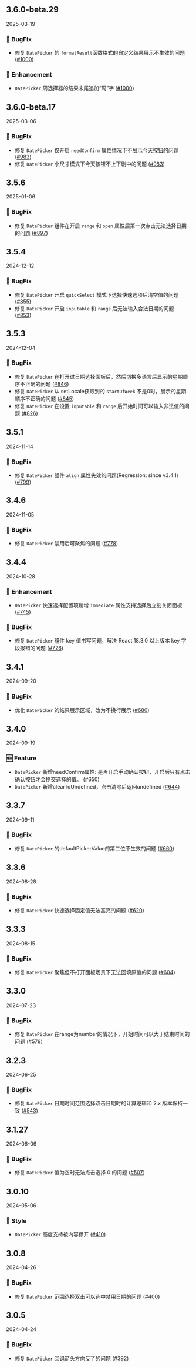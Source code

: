 ## 3.6.0-beta.29
2025-03-19

### 🐞 BugFix

- 修复 `DatePicker` 的 `formatResult`函数格式的自定义结果展示不生效的问题 ([#1000](https://github.com/sheinsight/shineout-next/pull/1000))

### 💎 Enhancement
- `DatePicker` 周选择器的结果末尾追加“周”字 ([#1000](https://github.com/sheinsight/shineout-next/pull/1000))

## 3.6.0-beta.17
2025-03-06

### 🐞 BugFix

- 修复 `DatePicker` 仅开启 `needConfirm` 属性情况下不展示今天按钮的问题 ([#983](https://github.com/sheinsight/shineout-next/pull/983))
- 修复 `DatePicker` 小尺寸模式下今天按钮不上下剧中的问题 ([#983](https://github.com/sheinsight/shineout-next/pull/983))

## 3.5.6
2025-01-06

### 🐞 BugFix

- 修复 `DatePicker` 组件在开启 `range` 和 `open` 属性后第一次点击无法选择日期的问题 ([#897](https://github.com/sheinsight/shineout-next/pull/897))

## 3.5.4
2024-12-12

### 🐞 BugFix

- 修复 `DatePicker` 开启 `quickSelect` 模式下选择快速选项后清空值的问题 ([#855](https://github.com/sheinsight/shineout-next/pull/855))
- 修复 `DatePicker` 开启 `inputable` 和 `range` 后无法输入合法日期的问题 ([#853](https://github.com/sheinsight/shineout-next/pull/853))


## 3.5.3
2024-12-04

### 🐞 BugFix

- 修复 `DatePicker` 在打开过日期选择面板后，然后切换多语言后显示的星期顺序不正确的问题 ([#846](https://github.com/sheinsight/shineout-next/pull/846))
- 修复 `DatePicker` 从 setLocale获取到的 `startOfWeek` 不是0时，展示的星期顺序不正确的问题 ([#845](https://github.com/sheinsight/shineout-next/pull/845))
- 修复 `DatePicker` 在设置 `inputable` 和 `range` 后开始时间可以输入非法值的问题 ([#826](https://github.com/sheinsight/shineout-next/pull/826))


## 3.5.1
2024-11-14

### 🐞 BugFix

- 修复 `DatePicker` 组件 `align` 属性失效的问题(Regression: since v3.4.1) ([#799](https://github.com/sheinsight/shineout-next/pull/799))

## 3.4.6
2024-11-05

### 🐞 BugFix

- 修复 `DatePicker` 禁用后可聚焦的问题 ([#778](https://github.com/sheinsight/shineout-next/pull/778))

## 3.4.4
2024-10-28

### 💎 Enhancement

- `DatePicker` 快速选择配置项新增 `immediate` 属性支持选择后立刻关闭面板 ([#745](https://github.com/sheinsight/shineout-next/pull/745))

### 🐞 BugFix

- 修复 `DatePicker` 组件 key 值书写问题，解决 React 18.3.0 以上版本 key 字段报错的问题 ([#726](https://github.com/sheinsight/shineout-next/pull/726))

## 3.4.1
2024-09-20

### 🐞 BugFix

- 优化 `DatePicker` 的结果展示区域，改为不换行展示 ([#680](https://github.com/sheinsight/shineout-next/pull/680))

## 3.4.0
2024-09-19

### 🆕 Feature
- `DatePicker` 新增needConfirm属性: 是否开启手动确认按钮，开启后只有点击确认按钮才会提交选择的值。 ([#650](https://github.com/sheinsight/shineout-next/pull/650))
- `DatePicker` 新增clearToUndefined，点击清除后返回undefined ([#644](https://github.com/sheinsight/shineout-next/pull/644))



## 3.3.7
2024-09-11

### 🐞 BugFix

- 修复 `DatePicker` 的defaultPickerValue的第二位不生效的问题 ([#660](https://github.com/sheinsight/shineout-next/pull/660))


## 3.3.6
2024-08-28

### 🐞 BugFix

- 修复 `DatePicker` 快速选择固定值无法高亮的问题 ([#620](https://github.com/sheinsight/shineout-next/pull/620))

## 3.3.3
2024-08-15

### 🐞 BugFix

- 修复 `DatePicker` 聚焦但不打开面板场景下无法回填原值的问题 ([#604](https://github.com/sheinsight/shineout-next/pull/604))

## 3.3.0
2024-07-23

### 🐞 BugFix

- 修复 `DatePicker` 在range为number的情况下，开始时间可以大于结束时间的问题 ([#579](https://github.com/sheinsight/shineout-next/pull/579))

## 3.2.3
2024-06-25

### 🐞 BugFix

- 修复 `DatePicker` 日期时间范围选择双击日期时的计算逻辑和 2.x 版本保持一致 ([#543](https://github.com/sheinsight/shineout-next/pull/543))

## 3.1.27
2024-06-06

### 🐞 BugFix

- 修复 `DatePicker` 值为空时无法点击选择 0 的问题 ([#507](https://github.com/sheinsight/shineout-next/pull/507))

## 3.0.10
2024-05-06

### 💅 Style

-  `DatePicker` 高度支持被内容撑开 ([#410](https://github.com/sheinsight/shineout-next/pull/410))

## 3.0.8
2024-04-26

### 🐞 BugFix

- 修复 `DatePicker` 范围选择双击可以选中禁用日期的问题 ([#400](https://github.com/sheinsight/shineout-next/pull/400))


## 3.0.5
2024-04-24

### 🐞 BugFix

- 修复 `DatePicker` 回退箭头方向反了的问题 ([#392](https://github.com/sheinsight/shineout-next/pull/392))

